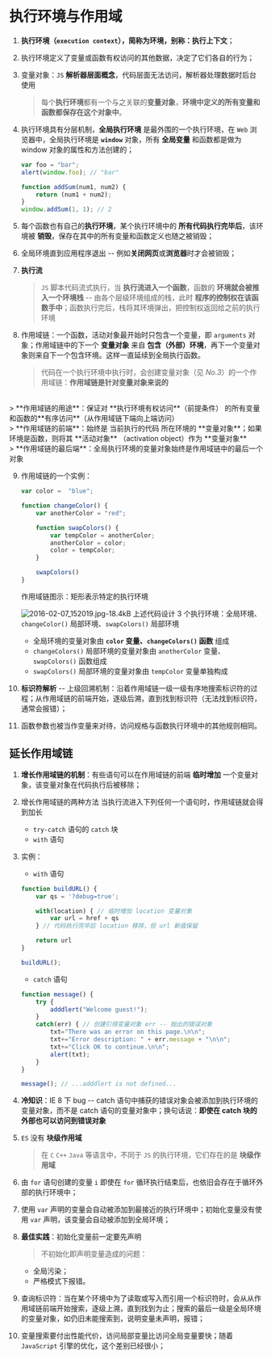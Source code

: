 # 执行环境与作用域
1. **执行环境（`execution context`），简称为环境，别称：执行上下文**；

2. 执行环境定义了变量或函数有权访问的其他数据，决定了它们各自的行为；

3. 变量对象：`JS` **解析器层面概念**，代码层面无法访问，解析器处理数据时后台使用
    >每个**执行环境**都有一个与之关联的**变量对象**，**环境中定义的所有变量和函数都保存在这个对象中**。

4. 执行环境具有分层机制，**全局执行环境** 是最外围的一个执行环境，在 `Web` 浏览器中，全局执行环境是 **`window`** 对象，所有 **全局变量** 和函数都是做为 window 对象的属性和方法创建的；
    ```javascript
    var foo = "bar";
    alert(window.foo); // "bar"

    function addSum(num1, num2) {
        return (num1 + num2);
    }
    window.addSum(1, 1); // 2
    ```
5. 每个函数也有自己的**执行环境**，某个执行环境中的 **所有代码执行完毕后**，该环境被 **销毁**，保存在其中的所有变量和函数定义也随之被销毁；

6. 全局环境直到应用程序退出 -- 例如**关闭网页**或**浏览器**时才会被销毁；

7. **执行流**
    > `JS` 脚本代码流式执行，当 **执行流进入一个函数**，函数的 **环境就会被推入一个环境栈** -- 由各个层级环境组成的栈，此时 **程序的控制权在该函数手中**；函数执行完后，栈将其环境弹出，把控制权返回给之前的执行环境

8. 作用域链：一个函数，活动对象最开始时只包含一个变量，即 `arguments` 对象；作用域链中的下一个 **变量对象** 来自 **包含（外部）环境**，再下一个变量对象则来自下一个包含环境。这样一直延续到全局执行函数。
    > 代码在一个执行环境中执行时，会创建变量对象（见 *No.3*）的一个作用域链：**作用域链是针对变量对象来说的**
<br>
    > **作用域链的用途**：保证对 **执行环境有权访问**（前提条件） 的所有变量和函数的**有序访问**（从作用域链下端向上端访问）
<br>
> **作用域链的前端**：始终是 当前执行的代码 所在环境的 **变量对象**；如果环境是函数，则将其 **活动对象** （activation object）作为 **变量对象**
<br>
> **作用域链的最后端**：全局执行环境的变量对象始终是作用域链中的最后一个对象

9. 作用域链的一个实例：
    ```javascript
    var color =  "blue";

    function changeColor() {
        var anotherColor = "red";

        function swapColors() {
            var tempColor = anotherColor;
            anotherColor = color;
            color = tempColor;
        }

        swapColors()
    }
    ```
    作用域链图示：矩形表示特定的执行环境

    ![2016-02-07_152019.jpg-18.4kB][1]
    上述代码设计 3 个执行环境：全局环境、`changeColor()` 局部环境、`swapColors()` 局部环境
    * 全局环境的变量对象由 **`color` 变量、`changeColors()` 函数** 组成
    * `changeColors()` 局部环境的变量对象由 `anotherColor` 变量、`swapColors()` 函数组成
    * `swapColors()` 局部环境的变量对象由 `tempColor` 变量单独构成

10. **标识符解析** -- 上级回溯机制：沿着作用域链一级一级有序地搜索标识符的过程；从作用域链的前端开始，逐级后溯，直到找到标识符（无法找到标识符，通常会报错）；

11. 函数参数也被当作变量来对待，访问规格与函数执行环境中的其他规则相同。

## 延长作用域链
1. **增长作用域链的机制**：有些语句可以在作用域链的前端 **临时增加** 一个变量对象，该变量对象在代码执行后被移除；

2. 增长作用域链的两种方法
    当执行流进入下列任何一个语句时，作用域链就会得到加长

    * `try-catch` 语句的 `catch` 块
    * `with` 语句
3. 实例：
    * `with` 语句
    ```javascript
    function buildURL() {
        var qs = '?debug=true';

        with(location) { // 临时增加 location 变量对象
            var url = href + qs
        } // 代码执行完毕后 location 移除，但 url 新值保留

        return url
    }

    buildURL();
    ```
    * `catch` 语句
    ```javascript
    function message() {
        try {
            adddlert("Welcome guest!");
        }
        catch(err) { // 创建引得变量对象 err -- 抛出的错误对象
            txt="There was an error on this page.\n\n";
            txt+="Error description: " + err.message + "\n\n";
            txt+="Click OK to continue.\n\n";
            alert(txt);
        }
    }

    message(); // ...adddlert is not defined...
    ```
4. **冷知识**：IE 8 下 bug -- catch 语句中捕获的错误对象会被添加到执行环境的变量对象，而不是 catch 语句的变量对象中；换句话说：**即使在 catch 块的外部也可以访问到错误对象**

5. `ES` 没有 **块级作用域**
    > 在 `C` `C++` `Java` 等语言中，不同于 `JS` 的执行环境，它们存在的是 **块级作用域**

6. 由 `for` 语句创建的变量 `i` 即使在 `for` 循环执行结束后，也依旧会存在于循环外部的执行环境中；

7. 使用 `var` 声明的变量会自动被添加到最接近的执行环境中；初始化变量没有使用 `var` 声明，该变量会自动被添加到全局环境；

8. **最佳实践**：初始化变量前一定要先声明
    >不初始化即声明变量造成的问题：
    * 全局污染；
    * 严格模式下报错。

9. 查询标识符：当在某个环境中为了读取或写入而引用一个标识符时，会从从作用域链前端开始搜索，逐级上溯，直到找到为止；搜索的最后一级是全局环境的变量对象，如仍旧未能搜索到，说明变量未声明，报错；

10. 变量搜索要付出性能代价，访问局部变量比访问全局变量要快；随着 `JavaScript` 引擎的优化，这个差别已经很小；

  [1]: http://static.zybuluo.com/yangfch3/1wz39jjosri2tur0sh1wd3nj/2016-02-07_152019.jpg
